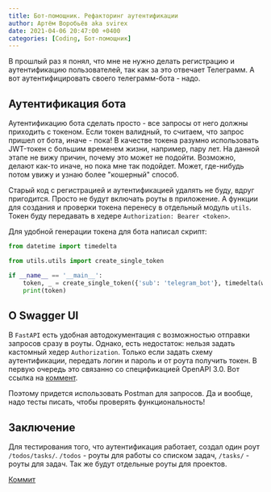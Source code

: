 ```yaml
---
title: Бот-помощник. Рефакторинг аутентификации
author: Артём Воробьёв aka svirex
date: 2021-04-06 20:47:00 +0400
categories: [Coding, Бот-помощник]
---
```


В прошлый раз я понял, что мне не нужно делать регистрацию и аутентификацию пользователей, так как за это отвечает Телеграмм. А вот аутентифицировать своего телеграмм-бота - надо.

## Аутентификация бота

Аутентификацию бота сделать просто - все запросы от него должны приходить с токеном. Если токен валидный, то считаем, что запрос пришел от бота, иначе - пока! В качестве токена разумно использовать JWT-токен с большим временем жизни, например, пару лет. На данной этапе не вижу причин, почему это может не подойти. Возможно, делают как-то иначе, но пока мне так подойдет. Может, где-нибудь потом увижу и узнаю более "кошерный" способ.

Старый код с регистрацией и аутентификацией удалять не буду, вдруг пригодится. Просто не будут включать роуты в приложение. А функции для создания и проверки токена перенесу в отдельный модуль `utils`. Токен буду передавать в хедере `Authorization: Bearer <token>`.

Для удобной генерации токена для бота написал скрипт:

```Python
from datetime import timedelta

from utils.utils import create_single_token

if __name__ == '__main__':
    token, _ = create_single_token({'sub': 'telegram_bot'}, timedelta(weeks=104))
    print(token)
```

## О Swagger UI

В `FastAPI` есть удобная автодокументация с возможностью отправки запросов сразу в роуты. Однако, есть недостаток: нельзя задать кастомный хедер `Authorization`. Только если задать схему аутентификации, передать логин и пароль и от роута получить токен. В первую очередь это связанно со спецификацией OpenAPI 3.0. Вот ссылка на [коммент](https://github.com/domaindrivendev/Swashbuckle.AspNetCore/issues/1295#issuecomment-540143783).

Поэтому придется использовать Postman для запросов. Да и вообще, надо тесты писать, чтобы проверять функциональность!

## Заключение

Для тестирования того, что аутентификация работает, создал один роут `/todos/tasks/`. `/todos` - роуты для работы со списком задач, `/tasks/` - роуты для задач. Так же будут отдельные роуты для проектов.


[Коммит](https://github.com/Svirex/assistant/tree/61baa8223c1c9425e934b42fa42accd4b21d0593)
